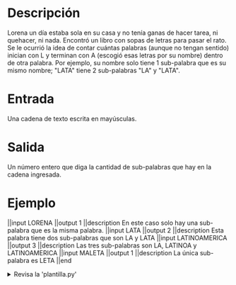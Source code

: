 # Descripción

Lorena un día estaba sola en su casa y no tenía ganas de hacer tarea, ni quehacer, ni nada. Encontró un libro con sopas de letras para
pasar el rato. Se le ocurrió la idea de contar cuántas palabras (aunque no tengan sentido) inician con L y terminan con A (escogió esas
letras por su nombre) dentro de otra palabra. Por ejemplo, su nombre solo tiene 1 sub-palabra que es su mismo nombre; "LATA" tiene 2
sub-palabras "LA" y "LATA".

# Entrada
Una cadena de texto escrita en mayúsculas.

# Salida
Un número entero que diga la cantidad de sub-palabras que hay en la cadena ingresada.

# Ejemplo
||input
LORENA
||output
1
||description
En este caso solo hay una sub-palabra que es la misma palabra. ||input
LATA
||output
2
||description
Esta palabra tiene dos sub-palabras que son LA y LATA
||input
LATINOAMERICA
||output
3
||description
Las tres sub-palabras son LA, LATINOA y LATINOAMERICA
||input
MALETA
||output
1
||description
La única sub-palabra es LETA
||end

<details>
	<summary>
		Revisa la 'plantilla.py'
	</summary>
	{{plantilla.py}}
</details>